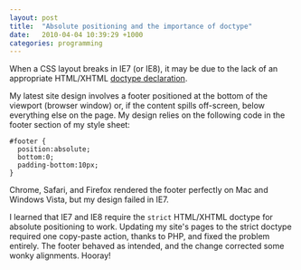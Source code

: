 ```yaml
---
layout: post
title:  "Absolute positioning and the importance of doctype"
date:   2010-04-04 10:39:29 +1000
categories: programming
---
```


When a CSS layout breaks in IE7 (or IE8), it may be due to the lack of an appropriate HTML/XHTML [doctype declaration](https://www.w3schools.com/tags/tag_doctype.asp).

My latest site design involves a footer positioned at the bottom of the viewport (browser window) or, if the content spills off-screen, below everything else on the page. My design relies on the following code in the footer section of my style sheet:

```
#footer {
  position:absolute;
  bottom:0;
  padding-bottom:10px;
}
```

Chrome, Safari, and Firefox rendered the footer perfectly on Mac and Windows Vista, but my design failed in IE7.

I learned that IE7 and IE8 require the `strict` HTML/XHTML doctype for absolute positioning to work. Updating my site's pages to the strict doctype required one copy-paste action, thanks to PHP, and fixed the problem entirely. The footer behaved as intended, and the change corrected some wonky alignments. Hooray!
